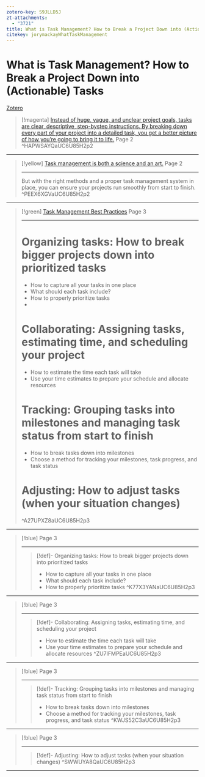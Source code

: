 ```yaml
---
zotero-key: S9JLLD5J
zt-attachments:
  - "3721"
title: What is Task Management? How to Break a Project Down into (Actionable) Tasks
citekey: jorymackayWhatTaskManagement
---
```

# What is Task Management? How to Break a Project Down into (Actionable) Tasks

[Zotero](zotero://select/library/items/S9JLLD5J) 


> [!magenta] [Instead of huge, vague, and unclear project goals, tasks are clear, descriptive, step-bystep instructions. By breaking down every part of your project into a detailed task, you get a better picture of how you’re going to bring it to life.](zotero://open-pdf/library/items/UC6U85H2?page=2&annotation=HAPWSAYQ) Page 2
> ^HAPWSAYQaUC6U85H2p2

---

> [!yellow] [Task management is both a science and an art.](zotero://open-pdf/library/items/UC6U85H2?page=2&annotation=PEEX6XGV) Page 2
> 
> ---
> But with the right methods and a proper task management system in place, you can ensure your projects run smoothly from start to finish.
> ^PEEX6XGVaUC6U85H2p2

---

> [!green] [Task Management Best Practices](zotero://open-pdf/library/items/UC6U85H2?page=3&annotation=A27UPXZ8) Page 3
> 
> ---
> # Organizing tasks: How to break bigger projects down into prioritized tasks
> - How to capture all your tasks in one place
> - What should each task include?
> - How to properly prioritize tasks
> -
> 
> # Collaborating: Assigning tasks, estimating time, and scheduling your project
> - How to estimate the time each task will take
> - Use your time estimates to prepare your schedule and allocate resources
> # Tracking: Grouping tasks into milestones and managing task status from start to finish
> - How to break tasks down into milestones
> - Choose a method for tracking your milestones, task progress, and task status
> # Adjusting: How to adjust tasks (when your situation changes)
> ^A27UPXZ8aUC6U85H2p3

---

> [!blue] [](zotero://open-pdf/library/items/UC6U85H2?page=3&annotation=K77X3YAN) Page 3
> 
> ---
> >[!def]- Organizing tasks:
> >How to break bigger projects down into prioritized tasks
> >- How to capture all your tasks in one place
> >- What should each task include?
> >- How to properly prioritize tasks
> ^K77X3YANaUC6U85H2p3

---

> [!blue] [](zotero://open-pdf/library/items/UC6U85H2?page=3&annotation=ZU7IFMPE) Page 3
> 
> ---
> >[!def]- Collaborating:
> >Assigning tasks, estimating time, and scheduling your project
> >- How to estimate the time each task will take
> >- Use your time estimates to prepare your schedule and allocate resources
> ^ZU7IFMPEaUC6U85H2p3

---

> [!blue] [](zotero://open-pdf/library/items/UC6U85H2?page=3&annotation=KWJS52C3) Page 3
> 
> ---
> >[!def]- Tracking:
> >Grouping tasks into milestones and managing task status from start to finish
> >- How to break tasks down into milestones
> >- Choose a method for tracking your milestones, task progress, and task status
> ^KWJS52C3aUC6U85H2p3

---

> [!blue] [](zotero://open-pdf/library/items/UC6U85H2?page=3&annotation=SWWUYA8Q) Page 3
> 
> ---
> >[!def]- Adjusting:
> >How to adjust tasks (when your situation changes)
> ^SWWUYA8QaUC6U85H2p3

---
